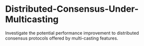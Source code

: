 # Distributed-Consensus-Under-Multicasting
Investigate the potential performance improvement to distributed consensus protocols offered by multi-casting features.
